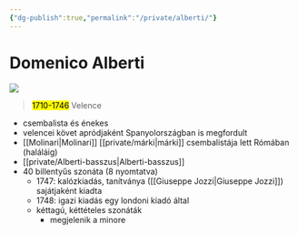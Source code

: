 ```yaml
---
{"dg-publish":true,"permalink":"/private/alberti/"}
---
```


# Domenico Alberti

![](https://prabook.com/web/show-photo.jpg?id=1561778)
> <mark>1710-1746</mark> Velence

- csembalista és énekes
- velencei követ apródjaként Spanyolországban is megfordult
- [[Molinari\|Molinari]] [[private/márki\|márki]] csembalistája lett Rómában (haláláig)
- [[private/Alberti-basszus\|Alberti-basszus]]
- 40 billentyűs szonáta (8 nyomtatva)
	- 1747: kalózkiadás, tanítványa ([[Giuseppe Jozzi\|Giuseppe Jozzi]]) sajátjaként kiadta
	- 1748: igazi kiadás egy londoni kiadó által
	- kéttagú, kéttételes szonáták
		- megjelenik a minore